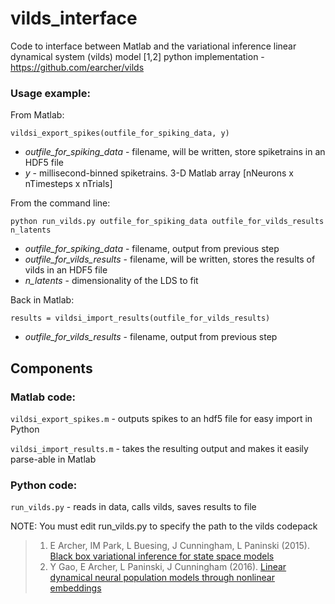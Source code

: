 # vilds_interface

Code to interface between Matlab and the variational inference linear dynamical system (vilds) model [1,2] python implementation - https://github.com/earcher/vilds

### Usage example:

From Matlab:

```vildsi_export_spikes(outfile_for_spiking_data, y)```

- *outfile_for_spiking_data* - filename, will be written, store spiketrains in an HDF5 file 
- *y* -  millisecond-binned spiketrains. 3-D Matlab array [nNeurons x nTimesteps x nTrials]

From the command line:

```python run_vilds.py outfile_for_spiking_data outfile_for_vilds_results n_latents```

- *outfile_for_spiking_data* - filename, output from previous step
- *outfile_for_vilds_results* - filename, will be written, stores the results of vilds in an HDF5 file
- *n_latents* - dimensionality of the LDS to fit


Back in Matlab:

```results = vildsi_import_results(outfile_for_vilds_results)```

- *outfile_for_vilds_results* - filename, output from previous step


## Components
### Matlab code: 
`vildsi_export_spikes.m` - outputs spikes to an hdf5 file for easy import in Python

`vildsi_import_results.m` - takes the resulting output and makes it easily parse-able in Matlab

### Python code:
`run_vilds.py` - reads in data, calls vilds, saves results to file

NOTE: You must edit run_vilds.py to specify the path to the vilds codepack


> 1. E Archer, IM Park, L Buesing, J Cunningham, L Paninski (2015). [Black box variational inference for state space models](http://arxiv.org/abs/1511.07367)
> 2. Y Gao, E Archer, L Paninski, J Cunningham (2016). [Linear dynamical neural population models through nonlinear embeddings](http://arxiv.org/abs/1605.08454)

